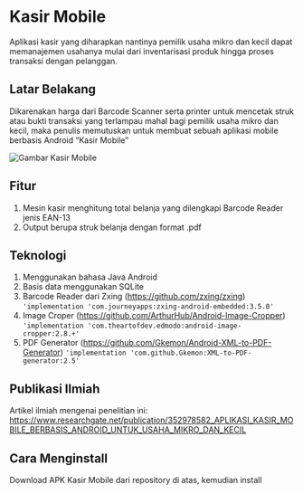 # Kasir Mobile
Aplikasi kasir yang diharapkan nantinya pemilik usaha mikro dan kecil dapat memanajemen usahanya mulai dari inventarisasi produk hingga proses transaksi dengan pelanggan.

## Latar Belakang
Dikarenakan harga dari Barcode Scanner serta printer untuk mencetak struk atau bukti transaksi yang terlampau mahal bagi pemilik usaha mikro dan kecil, maka penulis memutuskan untuk membuat sebuah aplikasi mobile berbasis Android “Kasir Mobile”

![Gambar Kasir Mobile](https://user-images.githubusercontent.com/80617774/132947974-057b2835-67b1-49b6-9014-57037569a159.jpg)

## Fitur
1. Mesin kasir menghitung total belanja yang dilengkapi Barcode Reader jenis EAN-13
2. Output berupa struk belanja dengan format .pdf

## Teknologi
1. Menggunakan bahasa Java Android
2. Basis data menggunakan SQLite
3. Barcode Reader dari Zxing (https://github.com/zxing/zxing)
   `'implementation 'com.journeyapps:zxing-android-embedded:3.5.0'`
4. Image Croper (https://github.com/ArthurHub/Android-Image-Cropper)
   `'implementation 'com.theartofdev.edmodo:android-image-cropper:2.8.+'`
5. PDF Generator (https://github.com/Gkemon/Android-XML-to-PDF-Generator)
    `'implementation 'com.github.Gkemon:XML-to-PDF-generator:2.5'`

## Publikasi Ilmiah
Artikel ilmiah mengenai penelitian ini:
https://www.researchgate.net/publication/352978582_APLIKASI_KASIR_MOBILE_BERBASIS_ANDROID_UNTUK_USAHA_MIKRO_DAN_KECIL

## Cara Menginstall
Download APK Kasir Mobile dari repository di atas, kemudian install
